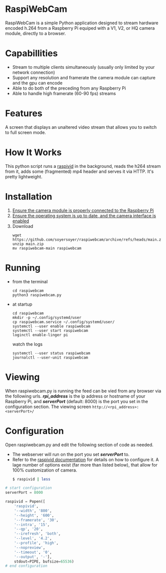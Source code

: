 # RaspiWebCam
RaspiWebCam is a simple Python application designed to stream hardware encoded h.264 from a Raspberry Pi equiped with a V1, V2, or HQ camera module, directly to a browser. 

# Capabillities
- Stream to multiple clients simultaneously (usually only limited by your network connection) 
- Support any resolution and framerate the camera module can capture and the gpu can encode 
- Able to do both of the preceding from any Raspberry Pi
- Able to handle high framerate (60-90 fps) streams

# Features
A screen that displays an unaltered video stream that allows you to switch to full screen mode.

# How It Works
This python script runs a [raspivid](https://www.raspberrypi.org/documentation/accessories/camera.html#raspivid-2) in the background, reads the h264 stream from it, adds some (fragmented) mp4 header and serves it via HTTP. It's pretty lightweight.

# Installation
1. [Ensure the camera module is properly connected to the Raspberry Pi](https://projects.raspberrypi.org/en/projects/getting-started-with-picamera/2)
1. [Ensure the operating system is up to date, and the camera interface is enabled](https://www.raspberrypi.org/documentation/configuration/camera.md)
1. Download
   ```
   wget https://github.com/soyersoyer/raspiwebcam/archive/refs/heads/main.zip
   unzip main.zip
   mv raspiwebcam-main raspiwebcam
   ```

# Running 
- from the terminal
    ```
    cd raspiwebcam
    python3 raspiwebcam.py
    ```
- at startup
    ```
    cd raspiwebcam
    mkdir -p ~/.config/systemd/user
    cp raspiwebcam.service ~/.config/systemd/user/
    systemctl --user enable raspiwebcam
    systemctl --user start raspiwebcam
    loginctl enable-linger pi
    ```

    watch the logs
    ```
    systemctl --user status raspiwebcam
    journalctl --user-unit raspiwebcam
    ```

# Viewing
When raspiwebcam.py is running the feed can be vied from any browser via the following urls. **_rpi_address_** is the ip address or hostname of your Raspberry Pi, and **_serverPort_** (default: 8000) is the port you set in the configuration section.
The viewing screen
    ```
    http://<rpi_address>:<serverPort>/
    ```

# Configuration
Open raspiwebcam.py and edit the following section of code as needed. 
- The webserver will run on the port you set **_serverPort_** to.  
- Refer to the [raspivid documentation](https://www.raspberrypi.org/documentation/accessories/camera.html#raspivid-2) for details on how to configure it. A lage number of options exist (far more than listed below), that allow for 100% customization of camera. 
    ```sh
    $ raspivid | less
    ```

```python
# start configuration
serverPort = 8000

raspivid = Popen([
    'raspivid',
    '--width', '800',
    '--height', '600',
    '--framerate', '30',
    '--intra', '15',
    '--qp', '20',
    '--irefresh', 'both',
    '--level', '4.2',
    '--profile', 'high',
    '--nopreview',
    '--timeout', '0',
    '--output', '-'],
    stdout=PIPE, bufsize=65536)
# end configuration
```
